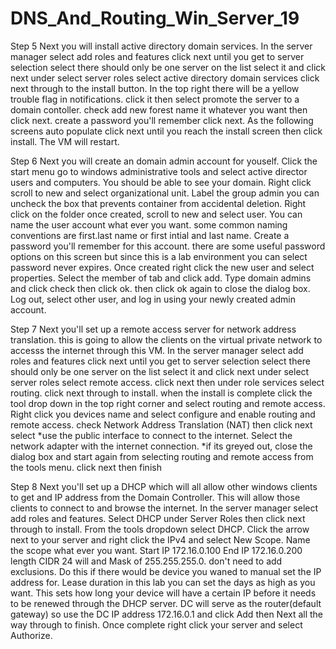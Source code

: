 # DNS_And_Routing_Win_Server_19
Step 5
Next you will install active directory domain services. In the server manager select add roles and features click next until you get to server selection select there should only be one server on the list select it and click next under select server roles select active directory domain services click next through to the install button. In the top right there will be a yellow trouble flag in notifications. click it then select promote the server to a domain contoller. check add new forest name it whatever you want then click next. create a password you'll remember click next. As the following screens auto populate click next until you reach the install screen then click install. The VM will restart. 

Step 6
Next you will create an domain admin account for youself. Click the start menu go to windows administrative tools and select active director users and computers. You should be able to see your domain. Right click scroll to new and select organizational unit. Label the group admin you can uncheck the box that prevents container from accidental deletion. Right click on the folder once created, scroll to new and select user. You can name the user account what ever you want. some common naming conventions are first.last name or first intial and last name. Create a password you'll remember for this account. there are some useful password options on this screen but since this is a lab environment you can select password never expires. Once created right click the new user and select properties. Select the member of tab and click add. Type domain admins and click check then click ok. then click ok again to close the dialog box. Log out, select other user, and log in using your newly created admin account.


Step 7
 Next you'll set up a remote access server for network address translation. this is going to allow the clients on the virtual private network to accesss the internet through this VM. In the server manager select add roles and features click next until you get to server selection select there should only be one server on the list select it and click next under select server roles select remote access. click next then under role services select routing. click next through to install. when the install is complete click the tool drop down in the top right corner and select routing and remote access. Right click you devices name and select configure and enable routing and remote access. check Network Address Translation (NAT) then click next select *use the public interface to connect to the internet. Select the network adapter with the internet connection. *if its greyed out, close the dialog box and start again from selecting routing and remote access from the tools menu. click next then finish

Step 8
Next you'll set up a DHCP which will all allow other windows clients to get and IP address from the Domain Controller. This will allow those clients to connect to and browse the internet. In the server manager select add roles and features. Select DHCP under Server Roles then click next through to install. From the tools dropdown select DHCP. Click the arrow next to your server and right click the IPv4 and select New Scope. Name the scope what ever you want. Start IP 172.16.0.100 End IP 172.16.0.200 length CIDR 24 will and Mask of 255.255.255.0. don't need to add exclusions. Do this if there would be device you waned to manual set the IP address for. Lease duration in this lab you can set the days as high as you want. This sets how long your device will have a certain IP before it needs to be renewed through the DHCP server. DC will serve as the router(default gateway) so use the DC IP address 172.16.0.1 and click Add then Next all the way through to finish. Once complete right click your server and select Authorize.
